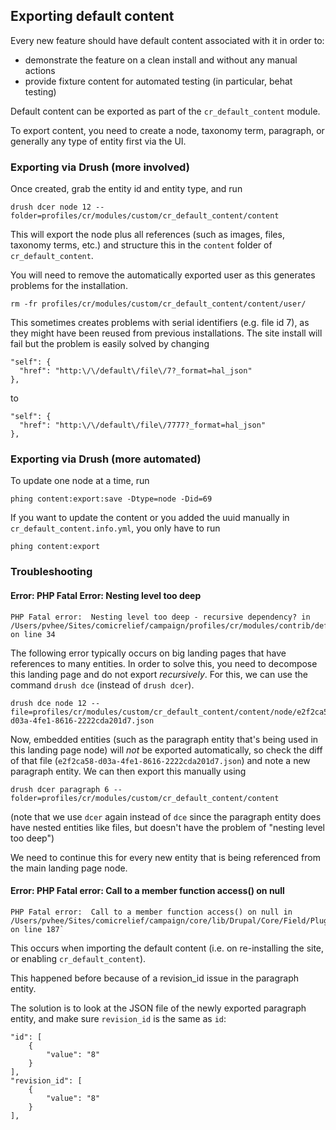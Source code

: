 ## Exporting default content

Every new feature should have default content associated with it in order to:

- demonstrate the feature on a clean install and without any manual actions
- provide fixture content for automated testing (in particular, behat testing)

Default content can be exported as part of the `cr_default_content` module.

To export content, you need to create a node, taxonomy term, paragraph, or generally any type of entity first via the UI.

### Exporting via Drush (more involved)

Once created, grab the entity id and entity type, and run

	drush dcer node 12 --folder=profiles/cr/modules/custom/cr_default_content/content

This will export the node plus all references (such as images, files, taxonomy terms, etc.) and structure this in the `content` folder of `cr_default_content`.

You will need to remove the automatically exported user as this generates problems for the installation.

	rm -fr profiles/cr/modules/custom/cr_default_content/content/user/

This sometimes creates problems with serial identifiers (e.g. file id 7), as they might have been reused from previous installations. The site install will fail but the problem is easily solved by changing

	"self": {
	  "href": "http:\/\/default\/file\/7?_format=hal_json"
	},

to

	"self": {
	  "href": "http:\/\/default\/file\/7777?_format=hal_json"
	},

### Exporting via Drush (more automated)

To update one node at a time, run

	phing content:export:save -Dtype=node -Did=69

If you want to update the content or you added the uuid manually in `cr_default_content.info.yml`, you only have to run

	phing content:export

### Troubleshooting

#### Error: PHP Fatal Error: Nesting level too deep

	PHP Fatal error:  Nesting level too deep - recursive dependency? in /Users/pvhee/Sites/comicrelief/campaign/profiles/cr/modules/contrib/default_content/src/DefaultContentManager.php on line 34

The following error typically occurs on big landing pages that have references to many entities. In order to solve this, you need to decompose this landing page and do not export *recursively*. For this, we can use the command `drush dce` (instead of `drush dcer`).

	drush dce node 12 --file=profiles/cr/modules/custom/cr_default_content/content/node/e2f2ca58-d03a-4fe1-8616-2222cda201d7.json

Now, embedded entities (such as the paragraph entity that's being used in this landing page node) will *not* be exported automatically, so check the diff of that file  (`e2f2ca58-d03a-4fe1-8616-2222cda201d7.json`) and note a new paragraph entity. We can then export this manually using

	drush dcer paragraph 6 --folder=profiles/cr/modules/custom/cr_default_content/content

(note that we use `dcer` again instead of `dce` since the paragraph entity does have nested entities like files, but doesn't have the problem of "nesting level too deep")

We need to continue this for every new entity that is being referenced from the main landing page node.

#### Error: PHP Fatal error:  Call to a member function access() on null

	PHP Fatal error:  Call to a member function access() on null in /Users/pvhee/Sites/comicrelief/campaign/core/lib/Drupal/Core/Field/Plugin/Field/FieldFormatter/EntityReferenceFormatterBase.php on line 187`

This occurs when importing the default content (i.e. on re-installing the site, or enabling `cr_default_content`).

This happened before because of a revision_id issue in the paragraph entity.

The solution is to look at the JSON file of the newly exported paragraph entity, and make sure `revision_id` is the same as `id`:

	"id": [
	    {
	        "value": "8"
	    }
	],
	"revision_id": [
	    {
	        "value": "8"
	    }
	],

